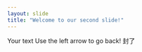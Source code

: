 ```yaml
---
layout: slide
title: "Welcome to our second slide!"
---
```

Your text
Use the left arrow to go back!
封了
